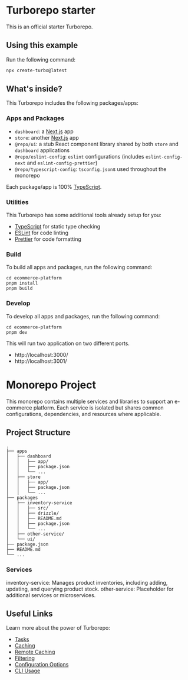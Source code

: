 # Turborepo starter

This is an official starter Turborepo.

## Using this example

Run the following command:

```sh
npx create-turbo@latest
```

## What's inside?

This Turborepo includes the following packages/apps:

### Apps and Packages

- `dashboard`: a [Next.js](https://nextjs.org/) app
- `store`: another [Next.js](https://nextjs.org/) app
- `@repo/ui`: a stub React component library shared by both `store` and `dashboard` applications
- `@repo/eslint-config`: `eslint` configurations (includes `eslint-config-next` and `eslint-config-prettier`)
- `@repo/typescript-config`: `tsconfig.json`s used throughout the monorepo

Each package/app is 100% [TypeScript](https://www.typescriptlang.org/).

### Utilities

This Turborepo has some additional tools already setup for you:

- [TypeScript](https://www.typescriptlang.org/) for static type checking
- [ESLint](https://eslint.org/) for code linting
- [Prettier](https://prettier.io) for code formatting

### Build

To build all apps and packages, run the following command:

```
cd ecommerce-platform
pnpm install
pnpm build
```

### Develop

To develop all apps and packages, run the following command:

```
cd ecommerce-platform
pnpm dev
```

This will run two application on two different ports.

- http://localhost:3000/
- http://localhost:3001/

# Monorepo Project

This monorepo contains multiple services and libraries to support an e-commerce platform. Each service is isolated but shares common configurations, dependencies, and resources where applicable.

## Project Structure

```plaintext
.
├── apps
│   ├── dashboard
│   │   ├── app/
│   │   ├── package.json
│   │   └── ...
│   ├── store
│   │   ├── app/
│   │   ├── package.json
│   │   └── ...
├── packages
│   ├── inventory-service
│   │   ├── src/
│   │   ├── drizzle/
│   │   ├── README.md
│   │   ├── package.json
│   │   └── ...
│   ├── other-service/
│   └── ui/
├── package.json
├── README.md
└── ...

```

### Services

inventory-service: Manages product inventories, including adding, updating, and querying product stock.
other-service: Placeholder for additional services or microservices.

## Useful Links

Learn more about the power of Turborepo:

- [Tasks](https://turbo.build/repo/dashboard/core-concepts/monorepos/running-tasks)
- [Caching](https://turbo.build/repo/dashboard/core-concepts/caching)
- [Remote Caching](https://turbo.build/repo/dashboard/core-concepts/remote-caching)
- [Filtering](https://turbo.build/repo/dashboard/core-concepts/monorepos/filtering)
- [Configuration Options](https://turbo.build/repo/dashboard/reference/configuration)
- [CLI Usage](https://turbo.build/repo/dashboard/reference/command-line-reference)

```

```
